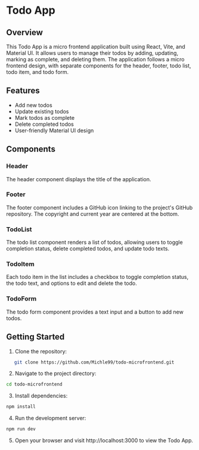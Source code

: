 # Todo App

## Overview

This Todo App is a micro frontend application built using React, Vite, and Material UI. It allows users to manage their todos by adding, updating, marking as complete, and deleting them. The application follows a micro frontend design, with separate components for the header, footer, todo list, todo item, and todo form.

## Features

- Add new todos
- Update existing todos
- Mark todos as complete
- Delete completed todos
- User-friendly Material UI design

## Components

### Header

The header component displays the title of the application.

### Footer

The footer component includes a GitHub icon linking to the project's GitHub repository. The copyright and current year are centered at the bottom.

### TodoList

The todo list component renders a list of todos, allowing users to toggle completion status, delete completed todos, and update todo texts.

### TodoItem

Each todo item in the list includes a checkbox to toggle completion status, the todo text, and options to edit and delete the todo.

### TodoForm

The todo form component provides a text input and a button to add new todos.

## Getting Started

1. Clone the repository:

```bash
   git clone https://github.com/Michle99/todo-microfrontend.git
```

2. Navigate to the project directory:

```bash
cd todo-microfrontend
```

3. Install dependencies:

```bash
npm install
````

4. Run the development server:

```bash
npm run dev
```

5. Open your browser and visit http://localhost:3000 to view the Todo App.
